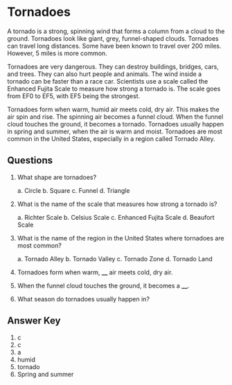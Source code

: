 # Tornadoes

A tornado is a strong, spinning wind that forms a column from a cloud to the ground. Tornadoes look like giant, grey, funnel-shaped clouds. Tornadoes can travel long distances. Some have been known to travel over 200 miles. However, 5 miles is more common.

Tornadoes are very dangerous. They can destroy buildings, bridges, cars, and trees. They can also hurt people and animals. The wind inside a tornado can be faster than a race car. Scientists use a scale called the Enhanced Fujita Scale to measure how strong a tornado is. The scale goes from EF0 to EF5, with EF5 being the strongest.

Tornadoes form when warm, humid air meets cold, dry air. This makes the air spin and rise. The spinning air becomes a funnel cloud. When the funnel cloud touches the ground, it becomes a tornado. Tornadoes usually happen in spring and summer, when the air is warm and moist. Tornadoes are most common in the United States, especially in a region called Tornado Alley.

## Questions

1. What shape are tornadoes?

   a. Circle
   b. Square
   c. Funnel
   d. Triangle

2. What is the name of the scale that measures how strong a tornado is?

   a. Richter Scale
   b. Celsius Scale
   c. Enhanced Fujita Scale
   d. Beaufort Scale

3. What is the name of the region in the United States where tornadoes are most common?

   a. Tornado Alley
   b. Tornado Valley
   c. Tornado Zone
   d. Tornado Land

4. Tornadoes form when warm, **\_\_** air meets cold, dry air.

5. When the funnel cloud touches the ground, it becomes a **\_\_**.

6. What season do tornadoes usually happen in?

## Answer Key

1. c
2. c
3. a
4. humid
5. tornado
6. Spring and summer
